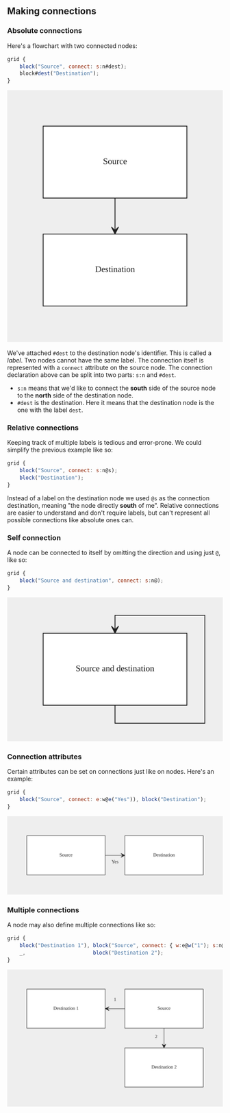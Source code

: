 ## Making connections


### Absolute connections

Here's a flowchart with two connected nodes:

```js
grid {
    block("Source", connect: s:n#dest);
    block#dest("Destination");
}
```

![Example 1](making_connections/example1.svg)

We've attached `#dest` to the destination node's identifier. This is called a *label*. Two nodes cannot have the same label. The connection itself is represented with a `connect` attribute on the source node. The connection declaration above can be split into two parts: `s:n` and `#dest`.

- `s:n` means that we'd like to connect the **south** side of the source node to the **north** side of the destination node.
- `#dest` is the destination. Here it means that the destination node is the one with the label `dest`.


### Relative connections

Keeping track of multiple labels is tedious and error-prone. We could simplify the previous example like so:

```js
grid {
    block("Source", connect: s:n@s);
    block("Destination");
}
```

Instead of a label on the destination node we used `@s` as the connection destination, meaning "the node directly **south** of me". Relative connections are easier to understand and don't require labels, but can't represent all possible connections like absolute ones can.


### Self connection

A node can be connected to itself by omitting the direction and using just `@`, like so:

```js
grid {
    block("Source and destination", connect: s:n@);
}
```

![Example 2](making_connections/example2.svg)


### Connection attributes

Certain attributes can be set on connections just like on nodes. Here's an example:

```js
grid {
    block("Source", connect: e:w@e("Yes")), block("Destination");
}
```

![Example 3](making_connections/example3.svg)

### Multiple connections

A node may also define multiple connections like so:

```js
grid {
    block("Destination 1"), block("Source", connect: { w:e@w("1"); s:n@s("2") });
    _,                      block("Destination 2");
}
```

![Example 4](making_connections/example4.svg)